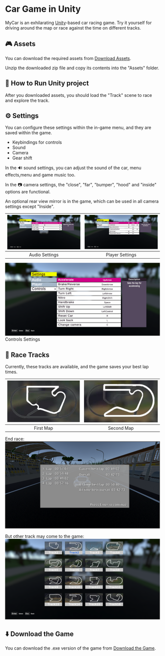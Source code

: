 # Car Game in Unity
MyCar is an exhilarating [Unity](https://unity.com/)-based car racing game. Try it yourself for driving around the map or race against the time on different tracks.

## 🎮 Assets
You can download the required assets from [Download Assets](https://drive.google.com/drive/folders/1Z34yM3h9uFAumyWXoSF9ablwVo-di7rp?usp=drive_link).

Unzip the downloaded zip file and copy its contents into the "Assets" folder.

## 🚀 How to Run Unity project
After you downloaded assets, you should load the "Track" scene to race and explore the track.

## ⚙️ Settings
You can configure these settings within the in-game menu, and they are saved within the game.
- Keybindings for controls
- Sound
- Camera
- Gear shift

In the 🔊 sound settings, you can adjust the sound of the car, menu effects,menu and game music too.

In the 📷 camera settings, the "close", "far", "bumper", "hood" and "inside" options are functional.

An optional rear view mirror is in the game, which can be used in all camera settings except "Inside".

![Audio settings](docs/Audio_Settings.png) | ![Player Settings](docs/Player_Settings.png)
:-----------------------------------:|:------------------------------------:
Audio Settings                            | Player Settings

![Controls Settings](docs/Controls_Settings.png)
Controls Settings                          


## 🏁 Race Tracks
Currently, these tracks are available, and the game saves your best lap times.

![First Map](Assets/UI/tracks/map.png) | ![Second Map](Assets/UI/tracks/10.png)
:-----------------------------------:|:------------------------------------:
First Map                            | Second Map

End race:
![End Race Screen](docs/End_Race_Screen.png)

But other track may come to the game:
![All_Tracks](docs/Track_Selector.png)

## ⬇️ Download the Game
You can download the .exe version of the game from [Download the Game](https://drive.google.com/drive/folders/11VRT0yN6IS5HW7ZBRlp8eMPFdEScizlN?usp=drive_link).
